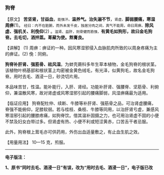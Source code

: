 ### 狗脊

【原文】 **苦坚肾，甘益血**，<small>能强汗。</small>**温养气。治失溺不节**，<small>肾虚。</small>**脚弱腰痛，寒湿周痹**(1)。 <small> 经曰：内不在脏腑，而外未发千皮，独居分肉之间，真气不能周，命曰周痹。</small>**除风虚、强机关、利俛仰**(2) 。<small>滋肾、益肝，则骨健而筋强，</small>**有黄毛如狗形，故曰金毛狗脊。去毛切，酒拌蒸。萆薢为使。熬膏良。**

【讲解】 (1) 周痹：痹证的一种。因风寒湿邪侵入血脉肌肉所致的以周身疼痛为主的痹证。(2) 俛：同俯。

  **狗脊补肝肾、强筋骨、祛风湿**。为蚌壳蕨科多年生草本植物，金毛狗脊的根状茎。该植物叶柄基部和根状茎上均密被金黄色绒毛，有光泽，似黄狗毛，故名金毛狗脊。用时去毛、酒浸一日，砂烫切片用。

本品味苦甘，性温。能补能行，入肝、肾经。功能补肝肾、强腰脊、坚筋骨、利俯仰，兼温散风寒，故对肾虚或风寒湿邪引起的腰痛脚弱，风湿痹痛最为适用。

【临证应用】    狗脊配杜仲、续断、牛膝等补肝肾、强筋骨之品，可治肾虚腰痛，脊强不能俯仰，足膝软弱。若与桂枝、桑枝、牛膝等同用，以治肝肾亏虚，兼感风寒湿邪引起的腰膝疼痛，如狗脊饮。借其温补固摄之力，也可用治肾虚不固的小便不禁及妇女白带过多。但肾虚有热、小便不利或短涩黄赤，口苦舌干者忌服。

此外，狗脊根上茸毛亦可供药用，外伤出血适量敷之，有止血生肌之效。

【用量用法】 10—15 克，煎服。



------

**电子版注：**

**1、原书“同时去毛、酒浸一日”有误，改为“用时去毛、酒浸一日”，电子版已改**

